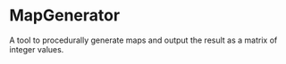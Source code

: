 # MapGenerator
A tool to procedurally generate maps and output the result as a matrix of integer values.
